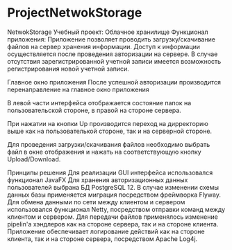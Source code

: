 # ProjectNetwokStorage

NetwokStorage
Учебный проект: Облачное хранилище
Функционал приложения:
Приложение позволяет проводить загрузку/скачивание файлов на сервер хранения информации. Доступ к информации осуществляется после проведения авторизации на сервере. В случае отсутствия зарегистрированной учетной записи имеется возможность регистрирования новой учетной записи.


Главное окно приложения
После успешной авторизации производится перенаправление на главное окно приложения


В левой части интерфейса отображается состояние папок на пользовательской стороне, в правой на стороне сервера.

При нажатии на кнопки Up производится переход на дирректорию выше как на пользователькой стороне, так и на серверной стороне.

Для проведения загрузки/скачивания файлов необходимо выбрать файл в окне отображения и нажать на соответствующую кнопку Upload/Download.

Принципы решения
Для реализации GUI интерфейса использовался функционал JavaFX
Для хранения авторизационных данных пользователей выбрана БД PostgreSQL 12. В случае изменении схемы данных базы применяется миграция посредством фреймворка Flyway.
Для обмена данными по сети между клиентом и сервером использовался функционал Netty, посредством отправки команд между клиентом и сервером. Для передачи файлов применялось изменение pipelin'a хэндлеров как на стороне сервера, так и на стороне клиента.
Приложение обеспечивает логирование действий как на стороне клиента, так и на стороне сервера, посредством Apache Log4j.
